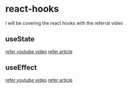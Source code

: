 # react-hooks

I will be covering the react hooks with the referral video

## useState
 [refer youtube video](https://youtu.be/O6P86uwfdR0)
 [refer article](https://debasmitbiswal.hashnode.dev/exploring-the-react-usestate-hook-improving-performance-in-functional-components)

## useEffect
 [refer youtube video](https://youtu.be/0ZJgIjIuY7U)
 [refer article](https://debasmitbiswal.hashnode.dev/supercharge-your-react-app-with-the-useeffect-hook-a-deep-dive-for-improved-performance)
